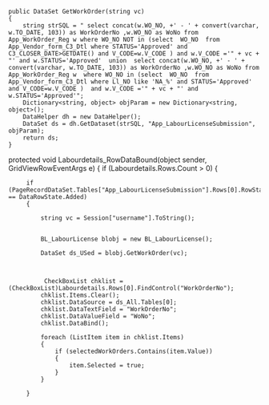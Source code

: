     public DataSet GetWorkOrder(string vc)
    {
        string strSQL = " select concat(w.WO_NO, +' - ' + convert(varchar, w.TO_DATE, 103)) as WorkOrderNo ,w.WO_NO as WoNo from App_WorkOrder_Reg w where WO_NO NOT in (select  WO_NO  from App_Vendor_form_C3_Dtl where STATUS='Approved' and C3_CLOSER_DATE>GETDATE() and V_CODE=w.V_CODE ) and w.V_CODE ='" + vc + "' and w.STATUS='Approved'  union  select concat(w.WO_NO, +' - ' + convert(varchar, w.TO_DATE, 103)) as WorkOrderNo ,w.WO_NO as WoNo from App_WorkOrder_Reg w  where WO_NO in (select  WO_NO  from App_Vendor_form_C3_Dtl where Ll_NO like 'NA_%' and STATUS='Approved' and V_CODE=w.V_CODE )  and w.V_CODE ='" + vc + "' and w.STATUS='Approved'";
        Dictionary<string, object> objParam = new Dictionary<string, object>();
        DataHelper dh = new DataHelper();
        DataSet ds = dh.GetDataset(strSQL, "App_LabourLicenseSubmission", objParam);
        return ds;
    }


 
 protected void Labourdetails_RowDataBound(object sender, GridViewRowEventArgs e)
 {
     if (Labourdetails.Rows.Count > 0)
     {

         if (PageRecordDataSet.Tables["App_LabourLicenseSubmission"].Rows[0].RowState == DataRowState.Added)
         {

             string vc = Session["username"].ToString();
            

             BL_LabourLicense blobj = new BL_LabourLicense();

             DataSet ds_USed = blobj.GetWorkOrder(vc);



              CheckBoxList chklist = (CheckBoxList)Labourdetails.Rows[0].FindControl("WorkOrderNo");
             chklist.Items.Clear();
             chklist.DataSource = ds_All.Tables[0];
             chklist.DataTextField = "WorkOrderNo";
             chklist.DataValueField = "WoNo";
             chklist.DataBind();

             foreach (ListItem item in chklist.Items)
             {
                 if (selectedWorkOrders.Contains(item.Value))
                 {
                     item.Selected = true;
                 }
             }

         }
